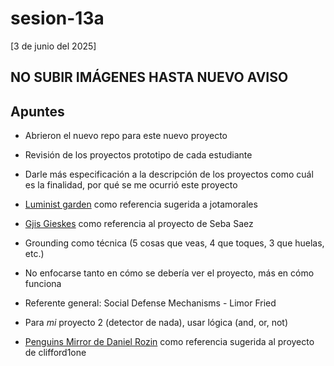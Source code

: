 # sesion-13a

[3 de junio del 2025]

## NO SUBIR IMÁGENES HASTA NUEVO AVISO

## Apuntes

- Abrieron el nuevo repo para este nuevo proyecto

- Revisión de los proyectos prototipo de cada estudiante

- Darle más especificación a la descripción de los proyectos como cuál es la finalidad, por qué se me ocurrió este proyecto

- [Luminist garden](https://folktekarchive.com/instruments/electrocoustic/luminist-garden) como referencia sugerida a jotamorales

- [Gjis Gieskes](https://www.youtube.com/watch?v=swtgayqjDXU) como referencia al proyecto de Seba Saez

- Grounding como técnica (5 cosas que veas, 4 que toques, 3 que huelas, etc.)

- No enfocarse tanto en cómo se debería ver el proyecto, más en cómo funciona

- Referente general: Social Defense Mechanisms - Limor Fried

- Para *mi* proyecto 2 (detector de nada), usar lógica (and, or, not)

- [Penguins Mirror de Daniel Rozin](https://www.youtube.com/watch?v=9QAVauBL2mc) como referencia sugerida al proyecto de clifford1one
